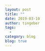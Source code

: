 ```yaml
---
layout: post
title: ""
date: 2019-03-10
author: tingeber
tags:
  - 
category: blog
blog: true
---
```


